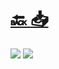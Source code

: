 #
# [🔙 ](../../)    <a href="../pdfs/320200000⬜⬜⬜⬜ DECLARACIÓN RESPONSABLE relativa a la estimación de que elconsumo.pdf">📥</a>
 <img src="page0.jpg">   <img src="page1.jpg"> 

            
                